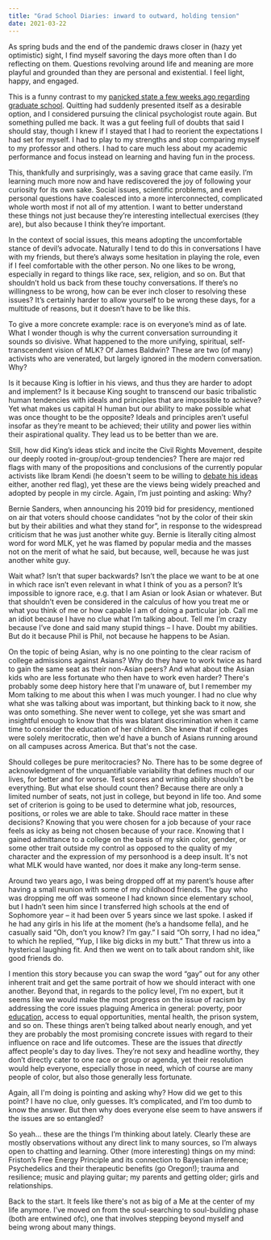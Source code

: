 ```yaml
---
title: "Grad School Diaries: inward to outward, holding tension"
date: 2021-03-22
---
```


As spring buds and the end of the pandemic draws closer in (hazy yet optimistic) sight, I find myself savoring the days more often than I do reflecting on them. Questions revolving around life and meaning are more playful and grounded than they are personal and existential. I feel light, happy, and engaged.

This is a funny contrast to my [panicked state a few weeks ago regarding graduate school](https://philintheblank.me/blog/2021/02/grad-school-diaries-dancing-with-doubt/). Quitting had suddenly presented itself as a desirable option, and I considered pursuing the clinical psychologist route again. But something pulled me back. It was a gut feeling full of doubts that said I should stay, though I knew if I stayed that I had to reorient the expectations I had set for myself. I had to play to my strengths and stop comparing myself to my professor and others. I had to care much less about my academic performance and focus instead on learning and having fun in the process.

This, thankfully and surprisingly, was a saving grace that came easily. I’m learning much more now and have rediscovered the joy of following your curiosity for its own sake. Social issues, scientific problems, and even personal questions have coalesced into a more interconnected, complicated whole worth most if not all of my attention. I want to better understand these things not just because they’re interesting intellectual exercises (they are), but also because I think they’re important. 

In the context of social issues, this means adopting the uncomfortable stance of devil’s advocate. Naturally I tend to do this in conversations I have with my friends, but there’s always some hesitation in playing the role, even if I feel comfortable with the other person. No one likes to be wrong, especially in regard to things like race, sex, religion, and so on. But that shouldn’t hold us back from these touchy conversations. If there’s no willingness to be wrong, how can be ever inch closer to resolving these issues? It’s certainly harder to allow yourself to be wrong these days, for a multitude of reasons, but it doesn’t have to be like this.

To give a more concrete example: race is on everyone’s mind as of late. What I wonder though is why the current conversation surrounding it sounds so divisive. What happened to the more unifying, spiritual, self-transcendent vision of MLK? Of James Baldwin? These are two (of many) activists who are venerated, but largely ignored in the modern conversation. Why? 

Is it because King is loftier in his views, and thus they are harder to adopt and implement? Is it because King sought to transcend our basic tribalistic human tendencies with ideals and principles that are impossible to achieve? Yet what makes us capital H human but our ability to make possible what was once thought to be the opposite? Ideals and principles aren’t useful insofar as they’re meant to be achieved; their utility and power lies within their aspirational quality. They lead us to be better than we are. 

Still, how did King’s ideas stick and incite the Civil Rights Movement, despite our deeply rooted in-group/out-group tendencies? There are major red flags with many of the propositions and conclusions of the currently popular activists like Ibram Kendi (he doesn't seem to be willing to [debate his ideas](https://www.youtube.com/watch?v=kMAYJUMpStY&feature=emb_title) either, another red flag), yet these are the views being widely preached and adopted by people in my circle. Again, I’m just pointing and asking: Why? 

Bernie Sanders, when announcing his 2019 bid for presidency, mentioned on air that voters should choose candidates “not by the color of their skin but by their abilities and what they stand for”, in response to the widespread criticism that he was just another white guy. Bernie is literally citing almost word for word MLK, yet he was flamed by popular media and the masses not on the merit of what he said, but because, well, because he was just another white guy. 

Wait what? Isn’t that super backwards? Isn’t the place we want to be at one in which race isn’t even relevant in what I think of you as a person? It’s impossible to ignore race, e.g. that I am Asian or look Asian or whatever. But that shouldn’t even be considered in the calculus of how you treat me or what you think of me or how capable I am of doing a particular job. Call me an idiot because I have no clue what I’m talking about. Tell me I’m crazy because I’ve done and said many stupid things – I have. Doubt my abilities. But do it because Phil is Phil, not because he happens to be Asian.

On the topic of being Asian, why is no one pointing to the clear racism of college admissions against Asians? Why do they have to work twice as hard to gain the same seat as their non-Asian peers? And what about the Asian kids who are less fortunate who then have to work even harder? There's probably some deep history here that I'm unaware of, but I remember my Mom talking to me about this when I was much younger. I had no clue why what she was talking about was important, but thinking back to it now, she was onto something. She never went to college, yet she was smart and insightful enough to know that this was blatant discrimination when it came time to consider the education of her children. She knew that if colleges were solely meritocratic, then we'd have a bunch of Asians running around on all campuses across America. But that's not the case.

Should colleges be pure meritocracies? No. There has to be some degree of acknowledgment of the unquantifiable variability that defines much of our lives, for better and for worse. Test scores and writing ability shouldn't be everything. But what else should count then? Because there are only a limited number of seats, not just in college, but beyond in life too. And some set of criterion is going to be used to determine what job, resources, positions, or roles we are able to take. Should race matter in these decisions? Knowing that you were chosen for a job because of your race feels as icky as being not chosen because of your race. Knowing that I gained admittance to a college on the basis of my skin color, gender, or some other trait outside my control as opposed to the quality of my character and the expression of my personhood is a deep insult. It's not what MLK would have wanted, nor does it make any long-term sense.

Around two years ago, I was being dropped off at my parent’s house after having a small reunion with some of my childhood friends. The guy who was dropping me off was someone I had known since elementary school, but I hadn’t seen him since I transferred high schools at the end of Sophomore year – it had been over 5 years since we last spoke. I asked if he had any girls in his life at the moment (he’s a handsome fella), and he casually said “Oh, don’t you know? I’m gay.” I said “Oh sorry, I had no idea,” to which he replied, “Yup, I like big dicks in my butt.” That threw us into a hysterical laughing fit. And then we went on to talk about random shit, like good friends do. 

I mention this story because you can swap the word “gay” out for any other inherent trait and get the same portrait of how we should interact with one another. Beyond that, in regards to the policy level, I’m no expert, but it seems like we would make the most progress on the issue of racism by addressing the core issues plaguing America in general: poverty, poor [education](https://twitter.com/webdevmason/status/1123073381673267200), access to equal opportunities, mental health, the prison system, and so on. These things aren’t being talked about nearly enough, and yet they are probably the most promising concrete issues with regard to their influence on race and life outcomes. These are the issues that *directly* affect people's day to day lives. They’re not sexy and headline worthy, they don’t directly cater to one race or group or agenda, yet their resolution would help everyone, especially those in need, which of course are many people of color, but also those generally less fortunate. 

Again, all I'm doing is pointing and asking why? How did we get to this point? I have no clue, only guesses. It’s complicated, and I’m too dumb to know the answer. But then why does everyone else seem to have answers if the issues are so entangled? 

So yeah… these are the things I’m thinking about lately. Clearly these are mostly observations without any direct link to many sources, so I’m always open to chatting and learning. Other (more interesting) things on my mind: Friston’s Free Energy Principle and its connection to Bayesian inference; Psychedelics and their therapeutic benefits (go Oregon!); trauma and resilience; music and playing guitar; my parents and getting older; girls and relationships.

Back to the start. It feels like there's not as big of a Me at the center of my life anymore. I’ve moved on from the soul-searching to soul-building phase (both are entwined ofc), one that involves stepping beyond myself and being wrong about many things.
